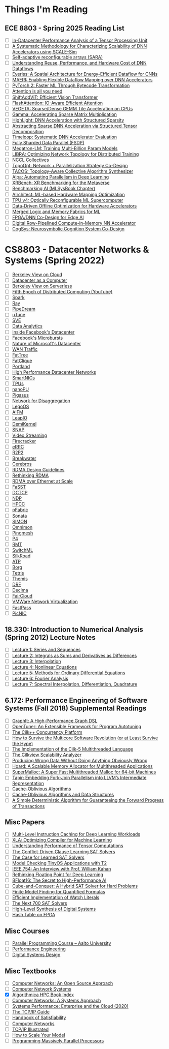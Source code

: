 # Things I'm Reading

## ECE 8803 - Spring 2025 Reading List

- [ ] [In-Datacenter Performance Analysis of a Tensor Processing Unit](https://dl.acm.org/doi/10.1145/3079856.3080246)
- [ ] [A Systematic Methodology for Characterizing Scalability of DNN Accelerators using SCALE-Sim](https://ieeexplore.ieee.org/document/9238602)
- [ ] [Self-adaptive reconfigurable arrays (SARA)](https://dl.acm.org/doi/abs/10.1145/3489517.3530506)
- [ ] [Understanding Reuse, Performance, and Hardware Cost of DNN Dataflows](https://arxiv.org/pdf/1805.02566.pdf)
- [ ] [Eyeriss: A Spatial Architecture for Energy-Efficient Dataflow for CNNs](https://ieeexplore.ieee.org/document/7551407)
- [ ] [MAERI: Enabling Flexible Dataflow Mapping over DNN Accelerators](https://dl.acm.org/doi/10.1145/3173162.3173176)
- [ ] [PyTorch 2: Faster ML Through Bytecode Transformation](https://dl.acm.org/doi/10.1145/3620665.3640366)
- [ ] [Attention is all you need](https://arxiv.org/abs/1706.03762)
- [ ] [ShiftAddViT: Efficient Vision Transformer](https://arxiv.org/abs/2306.06446)
- [ ] [FlashAttention: IO-Aware Efficient Attention](https://arxiv.org/abs/2205.14135)
- [ ] [VEGETA: Sparse/Dense GEMM Tile Acceleration on CPUs](https://arxiv.org/pdf/2302.08687)
- [ ] [Gamma: Accelerating Sparse Matrix Multiplication](https://dl.acm.org/doi/10.1145/3445814.3446702)
- [ ] [HighLight: DNN Acceleration with Structured Sparsity](https://arxiv.org/abs/2305.12718)
- [ ] [Abstracting Sparse DNN Acceleration via Structured Tensor Decomposition](https://arxiv.org/abs/2403.07953)
- [ ] [Timeloop: Systematic DNN Accelerator Evaluation](https://ieeexplore.ieee.org/document/8695666)
- [ ] [Fully Sharded Data Parallel (FSDP)](https://engineering.fb.com/2021/07/15/open-source/fsdp/)
- [ ] [Megatron-LM: Training Multi-Billion Param Models](https://arxiv.org/abs/1909.08053)
- [ ] [LIBRA: Optimizing Network Topology for Distributed Training](https://arxiv.org/abs/2109.11762)
- [ ] [NCCL Collectives](https://docs.nvidia.com/deeplearning/nccl/user-guide/docs/usage/collectives.html)
- [ ] [TopoOpt: Network + Parallelization Strategy Co-Design](https://arxiv.org/abs/2202.00433)
- [ ] [TACOS: Topology-Aware Collective Algorithm Synthesizer](https://arxiv.org/abs/2304.05301)
- [ ] [Alpa: Automating Parallelism in Deep Learning](https://www.usenix.org/conference/osdi22/presentation/zheng-lianmin)
- [ ] [XRBench: XR Benchmarking for the Metaverse](https://arxiv.org/abs/2211.08675)
- [ ] [Benchmarking AI (MLSysBook Chapter)](https://mlsysbook.ai/contents/core/benchmarking/benchmarking.html)
- [ ] [AIrchitect: ML-based Hardware Mapping Optimization](https://ieeexplore.ieee.org/document/10137333/)
- [ ] [TPU v4: Optically Reconfigurable ML Supercomputer](https://arxiv.org/abs/2304.01433)
- [ ] [Data-Driven Offline Optimization for Hardware Accelerators](https://arxiv.org/abs/2110.11346)
- [ ] [Merged Logic and Memory Fabrics for ML](https://icsrl.ece.gatech.edu/files/2021/06/09167253.pdf)
- [ ] [FPGA/DNN Co-Design for Edge AI](https://arxiv.org/abs/1904.04421)
- [ ] [Digital Row-Pipelined Compute-in-Memory NN Accelerator](https://ieeexplore.ieee.org/document/10345550/)
- [ ] [CogSys: Neurosymbolic Cognition System Co-Design](https://arxiv.org/abs/2503.01162)

# CS8803 - Datacenter Networks & Systems (Spring 2022)

- [ ] [Berkeley View on Cloud](https://www.cs.yale.edu/homes/yu-minlan/teaching/fall16/berkeley_cloud.pdf)
- [ ] [Datacenter as a Computer](https://www.cs.yale.edu/homes/yu-minlan/teaching/fall16/dc-computer.pdf)
- [ ] [Berkeley View on Serverless](https://www2.eecs.berkeley.edu/Pubs/TechRpts/2019/EECS-2019-3.pdf)
- [ ] [Fifth Epoch of Distributed Computing (YouTube)](https://www.youtube.com/watch?v=ZJIEzqO3n5E)
- [ ] [Spark](https://www.usenix.org/system/files/conference/nsdi17/nsdi17-gonzalez.pdf)
- [ ] [Ray](https://www.usenix.org/system/files/osdi18-moritz.pdf)
- [ ] [PipeDream](https://cs.stanford.edu/~matei/papers/2018/pipedream_osdi18.pdf)
- [ ] [μTune](https://www.usenix.org/system/files/osdi20-zhang.pdf)
- [ ] [SVE](https://www.cs.princeton.edu/~vivek/assets/pdf/sve.pdf)
- [ ] [Data Analytics](https://www.usenix.org/system/files/conference/nsdi18/nsdi18-zhang.pdf)
- [ ] [Inside Facebook's Datacenter](https://conferences.sigcomm.org/sigcomm/2015/pdf/papers/p183.pdf)
- [ ] [Facebook's Microbursts](https://conferences.sigcomm.org/sigcomm/2017/papers/sigcomm/p66.pdf)
- [ ] [Nature of Microsoft's Datacenter](https://www.microsoft.com/en-us/research/wp-content/uploads/2012/10/IMC12.pdf)
- [ ] [WAN Traffic](https://dl.acm.org/doi/pdf/10.1145/2486001.2486011)
- [ ] [FatTree](https://www.cs.yale.edu/homes/yu-minlan/teaching/fall16/fattree.pdf)
- [ ] [FatClique](https://nsl.usc.edu/wp-content/uploads/2017/10/fatclique.pdf)
- [ ] [Portland](https://cseweb.ucsd.edu/~vahdat/papers/portland-sigcomm09.pdf)
- [ ] [High Performance Datacenter Networks](https://www.morganclaypool.com/doi/pdf/10.2200/S00362ED1V01Y201003CAC010)
- [ ] [SmartNICs](https://www.usenix.org/system/files/nsdi20-paper-firestone.pdf)
- [ ] [TPUs](https://arxiv.org/abs/1704.04760)
- [ ] [nanoPU](https://web.stanford.edu/~matei/papers/2020/nanopu_osdi20.pdf)
- [ ] [Pigasus](https://www.usenix.org/system/files/nsdi21-paper-zhou.pdf)
- [ ] [Network for Disaggregation](https://www.usenix.org/system/files/nsdi20-paper-li.pdf)
- [ ] [LegoOS](https://www.usenix.org/system/files/osdi18-hwang.pdf)
- [ ] [AIFM](https://www.usenix.org/system/files/osdi20-paper-hwang.pdf)
- [ ] [LeapIO](https://drkp.net/papers/leapio-nsdi21.pdf)
- [ ] [DemiKernel](https://irenezhang.net/papers/demikernel.pdf)
- [ ] [SNAP](https://courses.grainger.illinois.edu/cs598-snp/fa2020/papers/snap.pdf)
- [ ] [Video Streaming](https://www.cl.cam.ac.uk/research/srg/netos/papers/2012-cui-videostreaming.pdf)
- [ ] [Firecracker](https://www.usenix.org/system/files/nsdi20-paper-agache.pdf)
- [ ] [eRPC](https://www.usenix.org/system/files/nsdi19-kalia.pdf)
- [ ] [R2P2](https://www.usenix.org/system/files/nsdi19-kalia.pdf)
- [ ] [Breakwater](https://saeed.github.io/papers/breakwater.pdf)
- [ ] [Cerebros](https://www.usenix.org/system/files/nsdi21-paper-kalia.pdf)
- [ ] [RDMA Design Guidelines](https://www.usenix.org/system/files/nsdi17-kalia.pdf)
- [ ] [Rethinking RDMA](https://irenezhang.net/papers/rdma.pdf)
- [ ] [RDMA over Ethernet at Scale](https://www.microsoft.com/en-us/research/uploads/prod/2019/03/rdma_over_ethernet.pdf)
- [ ] [FaSST](https://anujkalia.com/papers/fasst.pdf)
- [ ] [DCTCP](https://people.csail.mit.edu/alizadeh/papers/dctcp-sigcomm10.pdf)
- [ ] [NDP](https://courses.cs.duke.edu/compsci514/cps214/compsci514/cps214/fall19/papers/ndp.pdf)
- [ ] [HPCC](https://liyuliang001.github.io/papers/hpcc-sigcomm19.pdf)
- [ ] [pFabric](https://web.stanford.edu/~keithw/pfabric-sigcomm13.pdf)
- [ ] [Sonata](https://www.cs.princeton.edu/~jrex/papers/sonata-sigcomm18.pdf)
- [ ] [SIMON](https://www.usenix.org/system/files/nsdi20-paper-zhang.pdf)
- [ ] [Omnimon](https://www.cse.cuhk.edu.hk/~cslui/papers/omnimon.pdf)
- [ ] [Pingmesh](https://conferences.sigcomm.org/sigcomm/2015/pdf/papers/p139.pdf)
- [ ] [P4](https://courses.engr.illinois.edu/cs598-snp/fa2017/papers/p4.pdf)
- [ ] [RMT](https://people.cs.rutgers.edu/~sn624/papers/rmt.pdf)
- [ ] [SwitchML](https://www.usenix.org/system/files/nsdi20-paper-zhang.pdf)
- [ ] [SilkRoad](https://courses.engr.illinois.edu/cs598-snp/fa2017/papers/silkroad.pdf)
- [ ] [ATP](https://www.usenix.org/system/files/nsdi20-paper-li.pdf)
- [ ] [Borg](https://research.google.com/pubs/archive/43438.pdf)
- [ ] [Tetris](https://www.cs.cmu.edu/~dga/papers/tetris-eurosys15.pdf)
- [ ] [Themis](https://www.usenix.org/system/files/nsdi20-paper-zhang.pdf)
- [ ] [DRF](https://cs.stanford.edu/~matei/papers/2011/nsdi_drf.pdf)
- [ ] [Decima](https://web.mit.edu/decima/decima.pdf)
- [ ] [FairCloud](https://www.mosharaf.com/papers/faircloud.pdf)
- [ ] [VMWare Network Virtualization](https://benpfaff.org/papers/ovs.pdf)
- [ ] [FastPass](https://fastpass.mit.edu/fastpass-sigcomm14.pdf)
- [ ] [PicNIC](https://www.gribble.org/papers/picnic.pdf)

## 18.330: Introduction to Numerical Analysis (Spring 2012) Lecture Notes

- [ ] [Lecture 1: Series and Sequences](https://ocw.mit.edu/courses/18-330-introduction-to-numerical-analysis-spring-2012/resources/mit18_330s12_chapter1/)
- [ ] [Lecture 2: Integrals as Sums and Derivatives as Differences](https://ocw.mit.edu/courses/18-330-introduction-to-numerical-analysis-spring-2012/resources/mit18_330s12_chapter2/)
- [ ] [Lecture 3: Interpolation](https://ocw.mit.edu/courses/18-330-introduction-to-numerical-analysis-spring-2012/resources/mit18_330s12_chapter3/)
- [ ] [Lecture 4: Nonlinear Equations](https://ocw.mit.edu/courses/18-330-introduction-to-numerical-analysis-spring-2012/resources/mit18_330s12_chapter4/)
- [ ] [Lecture 5: Methods for Ordinary Differential Equations](https://ocw.mit.edu/courses/18-330-introduction-to-numerical-analysis-spring-2012/resources/mit18_330s12_chapter5/)
- [ ] [Lecture 6: Fourier Analysis](https://ocw.mit.edu/courses/18-330-introduction-to-numerical-analysis-spring-2012/resources/mit18_330s12_chapter6/)
- [ ] [Lecture 7: Spectral Interpolation, Differentiation, Quadrature](https://ocw.mit.edu/courses/18-330-introduction-to-numerical-analysis-spring-2012/resources/mit18_330s12_chapter7/)

## 6.172: Performance Engineering of Software Systems (Fall 2018) Supplemental Readings

- [ ] [GraphIt: A High-Performance Graph DSL](https://dl.acm.org/doi/10.1145/3276490)
- [ ] [OpenTuner: An Extensible Framework for Program Autotuning](https://dl.acm.org/doi/10.1145/2628071.2628092)
- [ ] [The Cilk++ Concurrency Platform](https://doi.org/10.1007/s11227-009-0301-8)
- [ ] [How to Survive the Multicore Software Revolution (or at Least Survive the Hype)](https://software.intel.com/sites/default/files/m/d/4/1/d/8/How_to_Survive_the_Multicore_Software_Revolution.pdf)
- [ ] [The Implementation of the Cilk-5 Multithreaded Language](https://doi.org/10.1145/277652.277725)
- [ ] [The Cilkview Scalability Analyzer](https://dl.acm.org/doi/10.1145/1810479.1810502)
- [ ] [Producing Wrong Data Without Doing Anything Obviously Wrong](https://doi.org/10.1145/1508244.1508275)
- [ ] [Hoard: A Scalable Memory Allocator for Multithreaded Applications](https://www.cs.utexas.edu/users/emery/pubs/asplos2000.pdf)
- [ ] [SuperMalloc: A Super Fast Multithreaded Malloc for 64-bit Machines](https://dl.acm.org/doi/10.1145/2754169.2754187)
- [ ] [Tapir: Embedding Fork-Join Parallelism into LLVM’s Intermediate Representation](https://dl.acm.org/doi/10.1145/3018743.3018758)
- [ ] [Cache-Oblivious Algorithms](https://dl.acm.org/doi/10.1145/2071379.2071383)
- [ ] [Cache-Oblivious Algorithms and Data Structures](https://erikdemaine.org/papers/BRICS2002/paper.pdf)
- [ ] [A Simple Deterministic Algorithm for Guaranteeing the Forward Progress of Transactions](https://dspace.mit.edu/handle/1721.1/102673)

## Misc Papers

- [ ] [Multi-Level Instruction Caching for Deep Learning Workloads](https://arxiv.org/pdf/2209.05433)
- [ ] [XLA: Optimizing Compiler for Machine Learning](https://arxiv.org/abs/1707.06347)
- [ ] [Understanding Performance of Tensor Computations](https://arxiv.org/pdf/1605.01078)
- [ ] [The Conflict-Driven Clause Learning SAT Solvers](https://csl.cs.ucf.edu/~heinrich/papers/NATO.pdf)
- [ ] [The Case for Learned SAT Solvers](https://dl.acm.org/doi/10.1145/3626780)
- [ ] [Model Checking TinyOS Applications with T2](https://www.usenix.org/system/files/osdi20-pirelli.pdf)
- [ ] [IEEE 754: An Interview with Prof. William Kahan](https://www.itu.dk/~sestoft/bachelor/IEEE754_article.pdf)
- [ ] [Rethinking Floating Point for Deep Learning](https://arxiv.org/pdf/1902.01961)
- [ ] [BFloat16: The Secret to High-Performance AI](https://arxiv.org/pdf/2106.08295)
- [ ] [Cube-and-Conquer: A Hybrid SAT Solver for Hard Problems](https://www.cs.cmu.edu/~mheule/publications/cube.pdf)
- [ ] [Finite Model Finding for Quantified Formulas](https://dl.acm.org/doi/10.1145/3706628.3708869)
- [ ] [Efficient Implementation of Watch Literals](https://www2.cs.sfu.ca/CourseCentral/827/havens/papers/topic%237(NoGoodLearning)/Clause%20Watching/ecai02.pdf)
- [ ] [The Next 700 SAT Solvers](https://arxiv.org/abs/2011.14203)
- [ ] [High-Level Synthesis of Digital Systems](https://si2.epfl.ch/demichel/publications/archive/1992/hilevelsynthesis.pdf)
- [ ] [Hash Table on FPGA](https://zistvan.github.io/doc/paperM3C_3.pdf)

## Misc Courses

- [ ] [Parallel Programming Course – Aalto University](https://ppc.cs.aalto.fi/)
- [ ] [Performance Engineering](https://en.algorithmica.org/hpc/)
- [ ] [Digital Systems Design](https://www.researchgate.net/publication/325581786_Digital_Systems_Design_Course_Slides?channel=doi&linkId=5b170d9145851547bba32d54&showFulltext=true)

## Misc Textbooks

- [ ] [Computer Networks: An Open Source Approach](https://womengovtcollegevisakha.ac.in/departments/Computer%20networks%20_%20an%20open%20source%20approach%20(%20PDFDrive%20).pdf)
- [ ] [Computer Network Systems](http://home.ustc.edu.cn/~zhangm00/study/wangluoxitong/1.pdf)
- [x] [Algorithmica HPC Book Index](https://en.algorithmica.org/hpc)
- [ ] [Computer Networks: A Systems Approach](https://acadndtechy.wordpress.com/wp-content/uploads/2015/01/computer-networks-a-systems-approach-larry-l-peterson-morgan-kaufmann.pdf)
- [ ] [Systems Performance: Enterprise and the Cloud (2020)](https://raw.githubusercontent.com/samlee2015jp/cs_books/main/Systems.Performance.Enterprise.and.the.Cloud.2nd.Edition.2020.12.pdf)
- [ ] [The TCP/IP Guide](http://www.tcpipguide.com/free/t_toc.htm)
- [ ] [Handbook of Satisfiability](https://www.iospress.com/catalog/books/handbook-of-satisfiability-2)
- [ ] [Computer Networks](https://content.e-bookshelf.de/media/reading/L-571775-c78b891224.pdf)
- [ ] [TCP/IP Illustrated](https://www.r-5.org/files/books/computers/internals/net/Richard_Stevens-TCP-IP_Illustrated-EN.pdf)
- [ ] [How to Scale Your Model](https://jax-ml.github.io/scaling-book/)
- [ ] [Programming Massively Parallel Processors](https://github.com/h3ct0rjs/HighPerformanceComputing/blob/master/BookRef/Programming%20Massively%20Parallel%20Processors.pdf)
